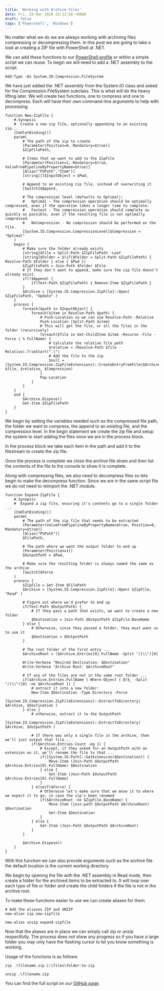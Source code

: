 ```yaml
---
title: 'Working with Archive Files'
date: Fri, 20 Mar 2020 23:12:50 +0000
draft: false
tags: ['Powershell', 'Windows']
---
```


No matter what we do we are always working with archiving files compressing or decompressing them. In this post we are going to take a look at creating a ZIP file with PowerShell at .NET.

We can add these functions to our [PowerShell profile](http://usefulscripting.network/computers/windows/how-to-create-a-powershell-profile/) or within a simple script we can reuse. To begin we will need to add a .NET assembly to the script.

```
Add-Type -As System.IO.Compression.FileSystem
```

We have just added the .NET assembly from the System.IO class and asked for the Compression.FileSystem subclass. This is what will do the heavy lifting later. We will create two functions, one to compress and one to decompress. Each will have their own command-line arguments to help with processing.

```
function New-ZipFile {
	#.Synopsis
	#  Create a new zip file, optionally appending to an existing zip...
	[CmdletBinding()]
	param(
		# The path of the zip to create
		[Parameter(Position=0, Mandatory=$true)]
		$ZipFilePath,

		# Items that we want to add to the ZipFile
		[Parameter(Position=1, Mandatory=$true, ValueFromPipelineByPropertyName=$true)]
		[Alias("PSPath","Item")]
		[string[]]$InputObject = $Pwd,

		# Append to an existing zip file, instead of overwriting it
		[Switch]$Append,

		# The compression level (defaults to Optimal):
		#   Optimal - The compression operation should be optimally compressed, even if the operation takes a longer time to complete.
		#   Fastest - The compression operation should complete as quickly as possible, even if the resulting file is not optimally compressed.
		#   NoCompression - No compression should be performed on the file.
		[System.IO.Compression.CompressionLevel]$Compression = "Optimal"
	)
	begin {
		# Make sure the folder already exists
		[string]$File = Split-Path $ZipFilePath -Leaf
		[string]$Folder = $(if($Folder = Split-Path $ZipFilePath) { Resolve-Path $Folder } else { $Pwd })
		$ZipFilePath = Join-Path $Folder $File
		# If they don't want to append, make sure the zip file doesn't already exist.
		if(!$Append) {
			if(Test-Path $ZipFilePath) { Remove-Item $ZipFilePath }
		}
		$Archive = [System.IO.Compression.ZipFile]::Open( $ZipFilePath, "Update" )
	}
	process {
		foreach($path in $InputObject) {
			foreach($item in Resolve-Path $path) {
				# Push-Location so we can use Resolve-Path -Relative
				Push-Location (Split-Path $item)
				# This will get the file, or all the files in the folder (recursively)
				foreach($file in Get-ChildItem $item -Recurse -File -Force | % FullName) {
					# Calculate the relative file path
					$relative = (Resolve-Path $file -Relative).TrimStart(".\")
					# Add the file to the zip
					$null = [System.IO.Compression.ZipFileExtensions]::CreateEntryFromFile($Archive, $file, $relative, $Compression)
				}
				Pop-Location
			}
		}
	}
	end {
		$Archive.Dispose()
		Get-Item $ZipFilePath
	}
}
```

We begin by setting the variables needed such as the compressed file path, the folder we want to compress, the append to an existing file, and the compression level. In the begin statement we create the zip file and setup the system to start adding the files once we are in the process block.

In the process block we take each item in the path and add it to the filestream to create the zip file.

Once the process is complete we close the archive file stram and then list the contents of the file to the console to show it is complete.

Along with compressing files, we also need to decompress files so lets begin to make the decompress function. Since we are in the same script file we do not need to reimport the .NET module.

```
function Expand-ZipFile {
	#.Synopsis
	#  Expand a zip file, ensuring it's contents go to a single folder ...
	[CmdletBinding()]
	param(
		# The path of the zip file that needs to be extracted
		[Parameter(ValueFromPipelineByPropertyName=$true, Position=0, Mandatory=$true)]
		[Alias("PSPath")]
		$FilePath,

		# The path where we want the output folder to end up
		[Parameter(Position=1)]
		$OutputPath = $Pwd,

		# Make sure the resulting folder is always named the same as the archive
		[Switch]$Force
	)
	process {
		$ZipFile = Get-Item $FilePath
		$Archive = [System.IO.Compression.ZipFile]::Open( $ZipFile, "Read" )

		# Figure out where we'd prefer to end up
		if(Test-Path $OutputPath) {
			# If they pass a path that exists, we want to create a new folder
			$Destination = Join-Path $OutputPath $ZipFile.BaseName
		} else {
			# Otherwise, since they passed a folder, they must want us to use it
			$Destination = $OutputPath
		}

		# The root folder of the first entry ...
		$ArchiveRoot = ($Archive.Entries[0].FullName -Split "/|\\")[0]

		Write-Verbose "Desired Destination: $Destination"
		Write-Verbose "Archive Root: $ArchiveRoot"

		# If any of the files are not in the same root folder ...
		if($Archive.Entries.FullName | Where-Object { @($_ -Split "/|\\")[0] -ne $ArchiveRoot }) {
			# extract it into a new folder:
			New-Item $Destination -Type Directory -Force
			[System.IO.Compression.ZipFileExtensions]::ExtractToDirectory( $Archive, $Destination )
		} else {
			# otherwise, extract it to the OutputPath
			[System.IO.Compression.ZipFileExtensions]::ExtractToDirectory( $Archive, $OutputPath )

			# If there was only a single file in the archive, then we'll just output that file...
			if($Archive.Entries.Count -eq 1) {
				# Except, if they asked for an OutputPath with an extension on it, we'll rename the file to that ...
				if([System.IO.Path]::GetExtension($Destination)) {
					Move-Item (Join-Path $OutputPath $Archive.Entries[0].FullName) $Destination
				} else {
					Get-Item (Join-Path $OutputPath $Archive.Entries[0].FullName)
				}
			} elseif($Force) {
				# Otherwise let's make sure that we move it to where we expect it to go, in case the zip's been renamed
				if($ArchiveRoot -ne $ZipFile.BaseName) {
					Move-Item (join-path $OutputPath $ArchiveRoot) $Destination
					Get-Item $Destination
				}
			} else {
				Get-Item (Join-Path $OutputPath $ArchiveRoot)
			}
		}

		$Archive.Dispose()
	}
}
```

With this function we can also provide arguments such as the archive file. the default location is the current working directory.

We begin by opening the file with the .NET assembly in Read mode, then create a folder for the archived items to be extracted to. It will loop over each type of file or folder and create the child folders if the file is not in the archive root.

To make these functions easier to use we can create aliases for them.

```
# Add the aliases ZIP and UNZIP
new-alias zip new-zipfile

new-alias unzip expand-zipfile
```

Now that the aliases are in place we can simply call zip or unzip respectfully. The process does not show any progress so if you have a large folder you may only have the flashing cursor to let you know something is working.

Usage of the functions is as follows:

```
zip .\filename.zip C:\files\folder-to-zip

unzip .\filename.zip
```

You can find the full script on our [GitHub page](https://github.com/Useful-Scripting-Network/Powershell/blob/master/zipping.ps1).